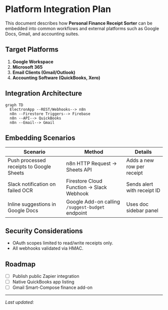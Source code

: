 # Platform Integration Plan

This document describes how **Personal Finance Receipt Sorter** can be embedded into common workflows and external platforms such as Google Docs, Gmail, and accounting suites.

## Target Platforms
1. **Google Workspace**  
2. **Microsoft 365**  
3. **Email Clients (Gmail/Outlook)**  
4. **Accounting Software (QuickBooks, Xero)**

## Integration Architecture
```mermaid
graph TD
  ElectronApp --REST/Webhooks--> n8n
  n8n --Firestore Triggers--> Firebase
  n8n --API--> QuickBooks
  n8n --Email--> Gmail
```

## Embedding Scenarios
| Scenario | Method | Details |
|----------|--------|---------|
| Push processed receipts to Google Sheets | n8n HTTP Request → Sheets API | Adds a new row per receipt |
| Slack notification on failed OCR | Firestore Cloud Function → Slack Webhook | Sends alert with receipt ID |
| Inline suggestions in Google Docs | Google Add-on calling `/suggest-budget` endpoint | Uses doc sidebar panel |

## Security Considerations
- OAuth scopes limited to read/write receipts only.  
- All webhooks validated via HMAC.

## Roadmap
- [ ] Publish public Zapier integration  
- [ ] Native QuickBooks app listing  
- [ ] Gmail Smart-Compose finance add-on

---
*Last updated: <!-- YYYY-MM-DD -->* 